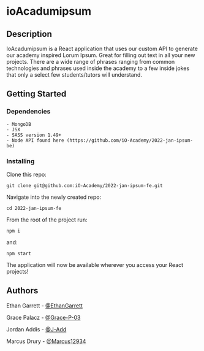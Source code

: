 # ioAcadumipsum

## Description
IoAcadumipsum is a React application that uses our custom API to generate our academy inspired Lorum Ipsum. Great for filling out text in all your new projects. There are a wide range of phrases ranging from common technologies and phrases used inside the academy to a few inside jokes that only a select few students/tutors will understand.

## Getting Started

### Dependencies

    - MongoDB
    - JSX
    - SASS version 1.49+
    - Node API found here (https://github.com/iO-Academy/2022-jan-ipsum-be)

### Installing
Clone this repo:
```
git clone git@github.com:iO-Academy/2022-jan-ipsum-fe.git
```

Navigate into the newly created repo:
```
cd 2022-jan-ipsum-fe
```
From the root of the project run:
```
npm i
```
and:
```
npm start
```


The application will now be available wherever you access your React projects!

## Authors

Ethan Garrett - [@EthanGarrett](https://github.com/ethan-garrett)

Grace Palacz - [@Grace-P-03](https://github.com/grace-p-03)

Jordan Addis - [@J-Add](https://github.com/j-add)

Marcus Drury - [@Marcus12934](https://github.com/Marcus12934)

